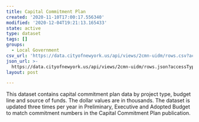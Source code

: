 ```yaml
---
title: Capital Commitment Plan
created: '2020-11-10T17:00:17.556340'
modified: '2020-12-04T19:21:13.165433'
state: active
type: dataset
tags: []
groups:
  - Local Government
csv_url: 'https://data.cityofnewyork.us/api/views/2cmn-uidm/rows.csv?accessType=DOWNLOAD'
json_url: >-
  https://data.cityofnewyork.us/api/views/2cmn-uidm/rows.json?accessType=DOWNLOAD
layout: post

---
```

This dataset contains capital commitment plan data by project type, budget line and source of funds.  The dollar values are in thousands.  The dataset is updated three times per year in Preliminary, Executive and Adopted Budget to match commitment numbers in the Capital Commitment Plan publication.
